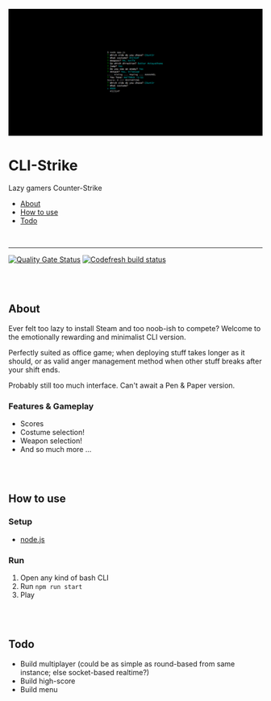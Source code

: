 ![CLI-Strike](teaser.png)

# CLI-Strike

Lazy gamers Counter-Strike

- [About](#about)
- [How to use](#how-to-use)
- [Todo](#todo)

<br>

---

[![Quality Gate Status](https://sonarcloud.io/api/project_badges/measure?project=ChristianOellers_CLI-Strike&metric=alert_status)](https://sonarcloud.io/dashboard?id=ChristianOellers_CLI-Strike) [![Codefresh build status](https://g.codefresh.io/api/badges/pipeline/christianoellers/GitHub%20-%20Personal%2FCLI-Strike?type=cf-1&key=eyJhbGciOiJIUzI1NiJ9.NWIxOTM3YmEzOTQwNTQwMDAxNDNlODRh.39MYZfoRg0Gw7DGpSxQjVcVHMQlf4ytpB-4KKgZrgjM)](https://g.codefresh.io/pipelines/edit/new/builds?id=5f9278a243d7382aa38e6b00&pipeline=CLI-Strike&projects=GitHub%20-%20Personal&projectId=5f92788137ab5b83a9720e1d)

<br><br>

## About

Ever felt too lazy to install Steam and too noob-ish to compete?
Welcome to the emotionally rewarding and minimalist CLI version.

Perfectly suited as office game; when deploying stuff takes longer as it should,
or as valid anger management method when other stuff breaks after your shift ends.

Probably still too much interface. Can't await a Pen & Paper version.

### Features & Gameplay

- Scores
- Costume selection!
- Weapon selection!
- And so much more ...

<br><br>

## How to use

### Setup

- [node.js](http://nodejs.org/)

### Run

1. Open any kind of bash CLI
2. Run `npm run start`
3. Play

<br><br>

## Todo

- Build multiplayer (could be as simple as round-based from same instance; else socket-based realtime?)
- Build high-score
- Build menu
